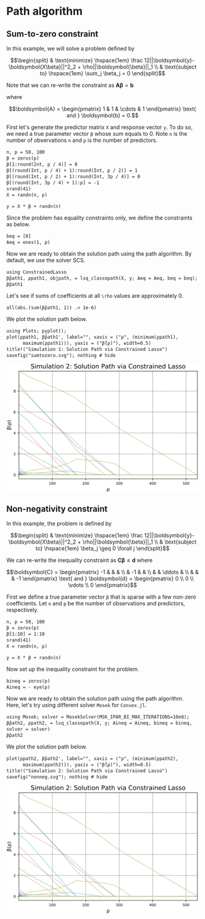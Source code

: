 # Path algorithm  


## Sum-to-zero constraint 

In this example, we will solve a problem defined by 

```math 
\begin{split}
& \text{minimize} \hspace{1em} \frac 12||\boldsymbol{y}-\boldsymbol{X\beta}||^2_2 + \rho||\boldsymbol{\beta}||_1  \\
& \text{subject to} \hspace{1em} \sum_j \beta_j = 0
\end{split}
```
Note that we can re-write the constraint as 
$\boldsymbol{A\beta} = \boldsymbol{b}$

where 

```math
\boldsymbol{A} = \begin{pmatrix} 1 & 1 & \cdots & 1 \end{pmatrix} \text{ and } \boldsymbol{b} = 0.
```

First let's generate the predictor matrix `X` and response vector `y`. To do so, we need a true parameter vector `β` whose sum equals to 0. Note `n` is the number of observations `n` and `p` is the number of predictors. 

```@example sim1
n, p = 50, 100  
β = zeros(p)
β[1:round(Int, p / 4)] = 0
β[(round(Int, p / 4) + 1):round(Int, p / 2)] = 1
β[(round(Int, p / 2) + 1):round(Int, 3p / 4)] = 0
β[(round(Int, 3p / 4) + 1):p] = -1
srand(41)
X = randn(n, p)
```
```@example sim1
y = X * β + randn(n)
```
Since the problem has equality constraints only, we define the constraints as below. 

```@example sim1
beq = [0]
Aeq = ones(1, p)
```
Now we are ready to obtain the solution path using the path algorithm. By default, we use the solver SCS. 

```@example sim1
using ConstrainedLasso
β̂path1, ρpath1, objpath, = lsq_classopath(X, y; Aeq = Aeq, beq = beq);
β̂path1
```
Let's see if sums of coefficients at all ``\rho`` values are approximately 0. 

```@example sim1
all(abs.(sum(β̂path1, 1)) .< 1e-6)
```
We plot the solution path below. 

```@example sim1
using Plots; pyplot();
plot(ρpath1, β̂path1', label="", xaxis = ("ρ", (minimum(ρpath1),
      maximum(ρpath1))), yaxis = ("β̂(ρ)"), width=0.5) 
title!("Simulation 1: Solution Path via Constrained Lasso") 
savefig("sumtozero.svg"); nothing # hide 
```

![](sumtozero.svg)


## Non-negativity constraint 

In this example, the problem is defined by 

```math 
\begin{split}
& \text{minimize} \hspace{1em} \frac 12||\boldsymbol{y}-\boldsymbol{X\beta}||^2_2 + \rho||\boldsymbol{\beta}||_1  \\
& \text{subject to} \hspace{1em} \beta_j \geq 0 \forall j
\end{split}
```

We can re-write the inequality constraint as
$\boldsymbol{C\beta} \leq \boldsymbol{d}$ where 

```math
\boldsymbol{C} = \begin{pmatrix} 
-1 & & & \\
	& -1 & & \\
	&   & \ddots & \\
	& 	& 	& -1
\end{pmatrix}
\text{ and } \boldsymbol{d} = \begin{pmatrix} 0 \\ 0 \\ \vdots \\ 0 \end{pmatrix}
```

First we define a true parameter vector `β` that is sparse with a few non-zero coefficients. Let `n` and `p` be the number of observations and predictors, respectively. 

```@example sim1
n, p = 50, 100   
β = zeros(p)
β[1:10] = 1:10
srand(41)
X = randn(n, p)
```
```@example sim1
y = X * β + randn(n)
```
Now set up the inequality constraint for the problem. 

```@example sim1
bineq = zeros(p)
Aineq = - eye(p)
```
Now we are ready to obtain the solution path using the path algorithm. Here, let's try using different solver `Mosek` for `Convex.jl`. 

```@example sim1
using Mosek; solver = MosekSolver(MSK_IPAR_BI_MAX_ITERATIONS=10e8);
β̂path2, ρpath2, = lsq_classopath(X, y; Aineq = Aineq, bineq = bineq, solver = solver) 
β̂path2
```
We plot the solution path below. 

```@example sim1
plot(ρpath2, β̂path2', label="", xaxis = ("ρ", (minimum(ρpath2),
      maximum(ρpath2))), yaxis = ("β̂(ρ)"), width=0.5) 
title!("Simulation 2: Solution Path via Constrained Lasso") 
savefig("nonneg.svg"); nothing # hide
```

![](nonneg.svg)